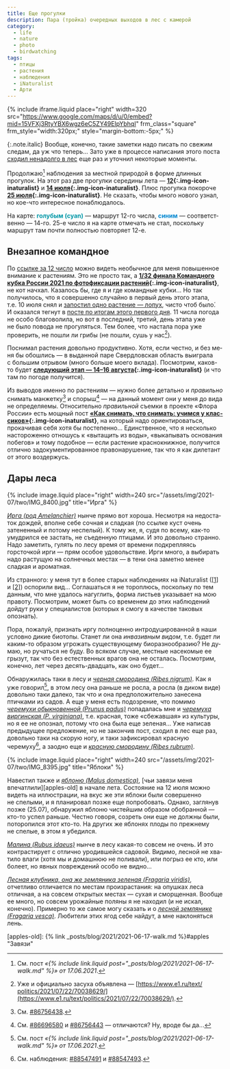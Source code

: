 ```yaml
---
title: Еще прогулки
description: Пара (тройка) очередных выходов в лес с камерой
category:
  - life
  - nature
  - photo
  - birdwatching
tags:
  - птицы
  - растения
  - наблюдения
  - iNaturalist
  - Арти
---
```

{% include iframe.liquid place="right" width=320 src="https://www.google.com/maps/d/u/0/embed?mid=15VFXj3RtyYBX6wgz6eC5ZY49EIpYbhqI"
    frm_class="square" frm_style="width:320px;" style="margin-bottom:-5px;" %}

{:.note.italic}
Вообще, конечно, такие заметки надо писать по свежим следам, да уж что теперь... Зато уже в про­цес­се написания этого поста
[сходил ненадолго в лес][n25] еще раз и уточ­нил некоторые моменты.

Продолжаю[^pre] наблюдения за местной природой в форме длинных прогулок. На этот раз две прогулки середины лета —
**[12][n12]{:.img-icon-inaturalist}** и **[14 <span>ию­ля</span>][n14]{:.img-icon-inaturalist}**. Плюс прогулка покороче
**[25 <span>ию­ля</span>][n25]{:.img-icon-inaturalist}**. Не сказать, чтобы много нового узнал, но кое-что интересное понаблюдалось.

На карте: <span style="color:#0097a7;font-weight:bold;">голубым (cy­an)</span> — мар­ш­рут 12-го чис­ла,
<span style="color:#0288d1;font-weight:bold;">си­ним</span> — со­от­вет­с­т­вен­но — 14-го. 25-е чис­ло я на кар­те отмечать не стал, поскольку
маршрут там почти полностью по­в­то­ря­ет 12-е.

## Внезапное командное

По [ссылке за 12 чис­ло][n12] можно видеть необычное для ме­ня повышенное внимание к рас­те­ни­ям. Это не прос­то так,
а **[1/32 фи<span>­на­ла Командного кубка Рос­сии 2021 по фо­то­фик­са­ции растений</span>][c32]{:.img-icon-inaturalist}**,
не кот начхал. Казалось бы, где я и где командные кубки... Но так получилось, что я совершенно случайно в пер­вый
день этого этапа, т.е. 10 ию­ля снял и [за­пос­тил одно растение — лопух][lopuh], чисто чтоб было́. И ока­зал­ся тегнут в [пос­те
по ито­гам этого первого дня][tag]. 11 чис­ла погода не осо­бо благоволила, но вот в пос­лед­ний, третий, день этапа уже не бы­ло
повода не про­гу­лять­ся. Тем более, что настала пора уже проверить, не по­шли ли грибы (не по­шли, сушь у нас[^sush]).

Поснимал растения довольно продуктивно. Хотя, если честно, и без ме­ня бы обошлись — в вы­дан­ной паре Свердловская область
выиграла с боль­шим отрывом (много больше моего вклада). Посмотрим, ка­ков-то будет
**[сле<span>­ду­ю­щий этап — 14–16 ав­гус­та</span>][c16]{:.img-icon-inaturalist}**
(и что там по по­го­де получится).

<!--more-->

Из выводов именно по рас­те­ни­ям — нужно более детально и *пра­виль­но* снимать манжетку[^mn] и спо­рыш[^sp] — на дан­ный момент они
у ме­ня до ви­да не оп­ре­де­ля­е­мы. Относительно *правильной* съемки в проекте «Флора России» есть мощный пост
**[«Как<span> снимать, что снимать: учимся у клас­си­ков</span>»][class]{:.img-icon-inaturalist}**, на который надо ориентироваться,
прокачивая себя хотя бы постепенно... Единственное, что я несколько настороженно отношусь к «вытащить из во­ды», «выкапывать основания
побегов» и то­му по­доб­ное — если растение краснокнижное, получится отлично задокументированное правонарушение, так что я как дилетант
от это­го воздержусь.

## Дары леса

{% include image.liquid place="right" width=240 src="/assets/img/2021-07/two/IMG_8400.jpg" title="Ирга" %}

*[Ирга (род Amelanchier)][irga]* нынче прямо вот хороша. Несмотря на не­до­с­та­ток дождей, вполне себе сочная и сладкая (по ссыл­ке куст очень затененный
и потому неспелый). К то­му же, я, судя по все­му,
как-то умудрился ее застать, не съе­ден­ную птицами. И это довольно странно. Надо заметить, гулять по ле­су время от вре­ме­ни
подкрепляясь горсточкой ир­ги — прям особое удовольствие. Ирги много, а вы­би­рать надо растущую на сол­неч­ных мес­тах — в те­ни
она заметно менее сладкая и аро­мат­ная.

Из странного: у меня тут в более старых наблюдениях на iNaturalist ([[1]][i1] и [[2]][i2]) оспорили вид... Соглашаться я не то­роп­люсь,
поскольку по тем данным, что мне удалось нагуглить, форма листьев указывает на мою правоту. Посмотрим, может быть со вре­ме­нем
до этих наблюдений дойдут руки у спе­ци­а­лис­тов (которых я смогу в ка­чес­т­ве таковых опознать).

Пора, пожалуй, признать иргу полноценно интродуцированной в на­ши условно дикие биотопы. Ста­нет ли она *инвазивным видом*, т.е. бу­дет ли
ка­ким-то образом угрожать существующему биоразнообразию? Не ду­маю, но ручаться не бу­ду. Во вся­ком случае, местные насекомые ее грызут,
так что без ес­тес­т­вен­ных врагов она не ос­та­лась. Посмотрим, конечно, лет через де­сять-двад­цать, как оно будет...

Обнаружилась таки в лесу и *[черная смородина (Ribes nigrum)][smor]*. Как я уже говорил[^pre], в этом лесу она раньше не росла,
а рос­ла (в диком виде) довольно таки далеко, так что и она предположительно занесена птичками из садов. А еще у меня есть подозрение,
что помимо *[черемухи обыкновенной (Prunus padus)][cher]* попадалась мне и *[че­ре­му­ха виргинская (P. vir­gi­ni­a­na)][virg]*, т.е. крас­ная,
тоже «сбежавшая» из куль­ту­ры, но я ее не опо­з­нал, потому что она была еще зеленая... Уже написав предыдущее предложение, но не за­кон­чив
пост, сходил в лес еще раз, довольно таки на ско­рую ногу, и та­ки зафиксировал красную черемуху[^kras], а за­од­но еще и *[красную смородину
(Ribes rubrum)][ksmo]*.

{% include image.liquid place="right" width=240 src="/assets/img/2021-07/two/IMG_8395.jpg" title="Яблоки" %}

Навестил также и *[яблоню (Malus domestica)][yabl]*, [чьи завязи меня впечатлили][apples-old] в на­ча­ле лета. Состояние на 12 ию­ля можно
видеть на ил­люс­т­ра­ции, на вкус же эти яблоки были совершенно не спе­лы­ми, и я планировал позже еще попробовать. Однако, заглянув позже (25.07),
обнаружил яблоню чистейшим образом об­об­ран­ной — кто-то успел раньше. Честно говоря, созреть они еще не дол­ж­ны были, поторопился этот кто-то.
На дру­гих же яблонях плоды по преж­не­му не спе­лые, в этом я убедился.

*[Малина (Rubus idaeus)][mal]* нынче в ле­су ка­кая-то совсем не очень. И это контрастирует с от­лич­но уродившейся садовой. Видимо, лесной
не хва­ти­ло влаги (хотя мы и до­маш­нюю не по­ли­ва­ли), или погрыз ее кто, или болеет, но явных повреждений особо не видно...

*[Лесная клубника, она же земляника зеленая (Fragaria viridis)][club]*, отчетливо отличается по местам произрастания: на опуш­ках леса
отличная, а на совсем открытых местах — сухая и смор­щен­ная. Вообще ее много, но совсем урожайные поляны я не находил (и не ис­кал, конечно).
Примерно то же самое могу сказать и о *[лес­ной землянике (Fragaria vesca)][zeml]*. Любители этих ягод себе найдут, а мне наклоняться лень.

<!-- TODO:
  Куда мы катимся: дуб, стадия развития леса

  Птицы:
    мелкие, пасущие фотографа, жулан, детский сад, камышевка в иван-чае
    вообще слетки, нечерноголовые слетки щегла
    канюк
    ласточки и печаль по объективу
    чеканы и тростниковая овсянка у пруда
    лунь, не давший сфоткать уток
    вертишейка
    съеб дроздов
    смещение воронов
    мухоловки
    кого не хватает в коллекции

  Бабочки:
    махаон
    разнообразие перламутровок
    полужопые беляночки

  Пестрянки — комплекс

  Жуки:
    усач
    скрытоглавы

  Разнообразие пчел

  Улитка

  Ядовитые растения

  Хвощи

  Плач по грибам

  Устарелость гуглокарт
  -->

[^pre]: См. пост *«{% include link.liquid post="_posts/blog/2021/2021-06-17-walk.md" %}» от 17.06.2021*.

[^sush]: Уже и официально засуха объявлена — [https://www.e1.ru/​text/​politics/​2021/​07/​22/​70038629/](https://www.e1.ru/text/politics/2021/07/22/70038629/).

[^mn]: См. [#86756438](https://www.inaturalist.org/observations/86756438).

[^sp]: См. [#86696580](https://www.inaturalist.org/observations/86696580) и [#86756443](https://www.inaturalist.org/observations/86756443) — отличаются? Ну, вро­де бы да...

[^kras]: См. наблюдения: [#88547491](https://www.inaturalist.org/observations/88547491) и [#88547493](https://www.inaturalist.org/observations/88547493).

[n12]: https://www.inaturalist.org/calendar/shikhalev/2021/7/12
[n14]: https://www.inaturalist.org/calendar/shikhalev/2021/7/14
[n25]: https://www.inaturalist.org/calendar/shikhalev/2021/7/25

[c32]: https://www.inaturalist.org/projects/flora-of-russia/journal/53776-2021-1-32-10-12
[c16]: https://www.inaturalist.org/posts/54020-komandnyy-kubok-rossii-po-fotofiksatsii-rasteniy-2021-goda-1-16-finala-14-16-avgusta
[lopuh]: https://www.inaturalist.org/observations/86365552
[tag]: https://www.inaturalist.org/projects/flora-of-russia/journal/54158-1-32
[class]: https://www.inaturalist.org/projects/flora-of-russia/journal/37806-kak-snimat-chto-snimat-uchimsya-u-klassikov
[irga]: https://www.inaturalist.org/observations/86703288
[i1]: https://www.inaturalist.org/observations/81972001
[i2]: https://www.inaturalist.org/observations/81971991
[smor]: https://www.inaturalist.org/observations/86703285
[cher]: https://www.inaturalist.org/observations/86748558
[virg]: https://www.inaturalist.org/taxa/54835
[mal]: https://www.inaturalist.org/observations/86748533
[club]: https://www.inaturalist.org/observations/86696778
[zeml]: https://www.inaturalist.org/observations/86705315
[yabl]: https://www.inaturalist.org/observations/86748523
[ksmo]: https://www.inaturalist.org/observations/88553919

[apples-old]: {% link _posts/blog/2021/2021-06-17-walk.md %}#apples "Завязи"
